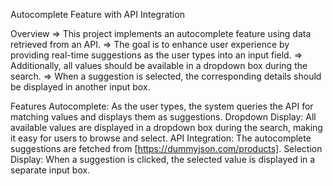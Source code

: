 Autocomplete Feature with API Integration

Overview
=> This project implements an autocomplete feature using data retrieved from an API. 
=> The goal is to enhance user experience by providing real-time suggestions as the user types into an input field. 
=> Additionally, all values should be available in a dropdown box during the search.
=> When a suggestion is selected, the corresponding details should be displayed in another input box.

Features
Autocomplete: As the user types, the system queries the API for matching values and displays them as suggestions.
Dropdown Display: All available values are displayed in a dropdown box during the search, making it easy for users to browse and select.
API Integration: The autocomplete suggestions are fetched from [https://dummyjson.com/products].
Selection Display: When a suggestion is clicked, the selected value is displayed in a separate input box.
